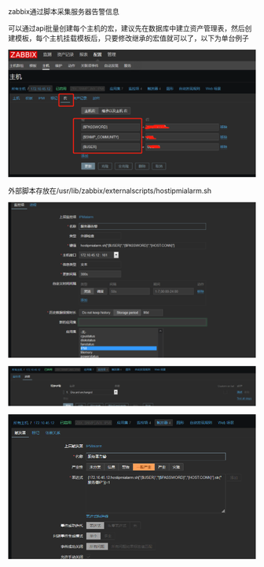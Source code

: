 zabbix通过脚本采集服务器告警信息



可以通过api批量创建每个主机的宏，建议先在数据库中建立资产管理表，然后创建模板，每个主机挂载模板后，只要修改继承的宏值就可以了，以下为单台例子

![image-20200507084050261](..\image\5.png)

外部脚本存放在/usr/lib/zabbix/externalscripts/hostipmialarm.sh

![image-20200507084533385](..\image\6.png)

![image-20200507084823045](..\image\7.png)

![image-20200507084923065](..\image\8.png)